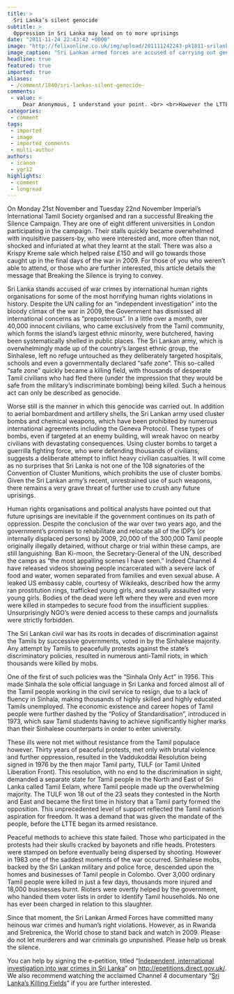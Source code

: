 ```yaml
---
title: >
  Sri Lanka’s silent genocide
subtitle: >
  Oppression in Sri Lanka may lead on to more uprisings
date: "2011-11-24 22:43:42 +0000"
image: "http://felixonline.co.uk/img/upload/201111242243-pk1811-srilankaarmy.jpg"
image_caption: "Sri Lankan armed forces are accused of carrying out genocide"
headline: true
featured: true
imported: true
aliases:
 - /comment/1840/sri-lankas-silent-genocide-
comments:
 - value: >
     Dear Anonymous, I understand your point. <br> <br>However the LTTE has been eliminated and so it is no longer a threat to any civilians from either side of the ethnic divide in Sri Lanka. On the other hand, the government is still assassinating journalists, arresting people without trial and conducting "white van abductions". The Sri Lankan military too have been terrorising communities via "grease devils". I reference this article from "tamilnet": http://www.tamilnet.com/art.html?catid=13&amp;artid=34338. <br> <br>Furthermore an independent investigation into war crimes will reveal what crimes, if any, were comitted by the LTTE as well as the Sri Lankan Armed Forces. This is why it is so important the UN conduct this inquiry and soon. <br> <br>Thank you for your comment and I hope this has answered your question. ,It is disgusting that 'humans' are willing to commit such actions. I genuinely hope those responsible have to account for their actions. <br> <br>Please sign the petition, people!,It is truly shameful what the sinhalese go
categories:
 - comment
tags:
 - imported
 - image
 - imported_comments
 - multi-author
authors:
 - icanon
 - ygr12
highlights:
 - comment
 - longread
---
```


On Monday 21st November and Tuesday 22nd November Imperial’s International Tamil Society organised and ran a successful Breaking the Silence Campaign. They are one of eight different universities in London participating in the campaign. Their stalls quickly became overwhelmed with inquisitive passers-by, who were interested and, more often than not, shocked and infuriated at what they learnt at the stall. There was also a Krispy Kreme sale which helped raise £150 and will go towards those caught up in the final days of the war in 2009. For those of you who weren’t able to attend, or those who are further interested, this article details the message that Breaking the Silence is trying to convey.

Sri Lanka stands accused of war crimes by international human rights organisations for some of the most horrifying human rights violations in history. Despite the UN calling for an “independent investigation” into the bloody climax of the war in 2009, the Government has dismissed all international concerns as “preposterous”. In a little over a month, over 40,000 innocent civilians, who came exclusively from the Tamil community, which forms the island’s largest ethnic minority, were butchered, having been systematically shelled in public places. The Sri Lankan army, which is overwhelmingly made up of the country’s largest ethnic group, the Sinhalese, left no refuge untouched as they deliberately targeted hospitals, schools and even a governmentally declared “safe zone”. This so-called “safe zone” quickly became a killing field, with thousands of desperate Tamil civilians who had fled there (under the impression that they would be safe from the military’s indiscriminate bombing) being killed. Such a heinous act can only be described as genocide.

Worse still is the manner in which this genocide was carried out. In addition to aerial bombardment and artillery shells, the Sri Lankan army used cluster bombs and chemical weapons, which have been prohibited by numerous international agreements including the Geneva Protocol. These types of bombs, even if targeted at an enemy building, will wreak havoc on nearby civilians with devastating consequences. Using cluster bombs to target a guerrilla fighting force, who were defending thousands of civilians, suggests a deliberate attempt to inflict heavy civilian casualties. It will come as no surprises that Sri Lanka is not one of the 108 signatories of the Convention of Cluster Munitions, which prohibits the use of cluster bombs. Given the Sri Lankan army’s recent, unrestrained use of such weapons, there remains a very grave threat of further use to crush any future uprisings.

Human rights organisations and political analysts have pointed out that future uprisings are inevitable if the government continues on its path of oppression. Despite the conclusion of the war over two years ago, and the government’s promises to rehabilitate and relocate all of the IDP’s (or internally displaced persons) by 2009, 20,000 of the 300,000 Tamil people originally illegally detained, without charge or trial within these camps, are still languishing. Ban Ki-moon, the Secretary-General of the UN, described the camps as “the most appalling scenes I have seen.” Indeed Channel 4 have released videos showing people incarcerated with a severe lack of food and water, women separated from families and even sexual abuse. A leaked US embassy cable, courtesy of Wikileaks, described how the army ran prostitution rings, trafficked young girls, and sexually assaulted very young girls. Bodies of the dead were left where they were and even more were killed in stampedes to secure food from the insufficient supplies. Unsurprisingly NGO’s were denied access to these camps and journalists were strictly forbidden.

The Sri Lankan civil war has its roots in decades of discrimination against the Tamils by successive governments, voted in by the Sinhalese majority. Any attempt by Tamils to peacefully protests against the state’s discriminatory policies, resulted in numerous anti-Tamil riots, in which thousands were killed by mobs.

One of the first of such policies was the “Sinhala Only Act” in 1956. This made Sinhala the sole official language in Sri Lanka and forced almost all of the Tamil people working in the civil service to resign, due to a lack of fluency in Sinhala, making thousands of highly skilled and highly educated Tamils unemployed. The economic existence and career hopes of Tamil people were further dashed by the “Policy of Standardisation”, introduced in 1973, which saw Tamil students having to achieve significantly higher marks than their Sinhalese counterparts in order to enter university.

These ills were not met without resistance from the Tamil populace however. Thirty years of peaceful protests, met only with brutal violence and further oppression, resulted in the Vaddukoddai Resolution being signed in 1976 by the then major Tamil party, TULF (or Tamil United Liberation Front). This resolution, with no end to the discrimination in sight, demanded a separate state for Tamil people in the North and East of Sri Lanka called Tamil Eelam, where Tamil people made up the overwhelming majority. The TULF won 18 out of the 23 seats they contested in the North and East and became the first time in history that a Tamil party formed the opposition. This unprecedented level of support reflected the Tamil nation’s aspiration for freedom. It was a demand that was given the mandate of the people, before the LTTE began its armed resistance.

Peaceful methods to achieve this state failed. Those who participated in the protests had their skulls cracked by bayonets and rifle heads. Protesters were stamped on before eventually being dispersed by shooting. However in 1983 one of the saddest moments of the war occurred. Sinhalese mobs, backed by the Sri Lankan military and police force, descended upon the homes and businesses of Tamil people in Colombo. Over 3,000 ordinary Tamil people were killed in just a few days, thousands more injured and 18,000 businesses burnt. Rioters were overtly helped by the government, who handed them voter lists in order to identify Tamil households. No one has ever been charged in relation to this slaughter.

Since that moment, the Sri Lankan Armed Forces have committed many heinous war crimes and human’s right violations. However, as in Rwanda and Srebrenica, the World chose to stand back and watch in 2009. Please do not let murderers and war criminals go unpunished. Please help us break the silence.

You can help by signing the e-petition, titled “[Independent, international investigation into war crimes in Sri Lanka](http://epetitions.direct.gov.uk/petitions/14586)” on http://epetitions.direct.gov.uk/. We also recommend watching the acclaimed Channel 4 documentary “[Sri Lanka’s Killing Fields](http://www.channel4.com/programmes/sri-lankas-killing-fields/4od)” if you are further interested.
